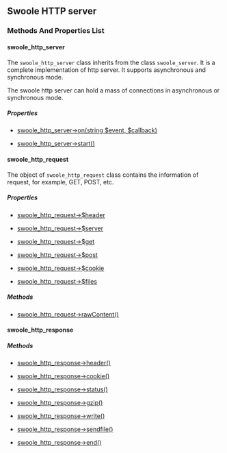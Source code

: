 ## Swoole HTTP server

### Methods And Properties List

#### swoole_http_server

The `swoole_http_server` class inherits from the class `swoole_server`. It is a complete implementation of http server. It supports asynchronous and synchronous mode.

The swoole http server can hold a mass of connections in asynchronous or synchronous mode. 

##### Properties

- [swoole_http_server->on(string $event, $callback)](/modules/swoole-http-server/method/swoole-http-server/on.md)

- [swoole_http_server->start()](/modules/swoole-http-server/method/swoole-http-server/start.md)

#### swoole_http_request

The object of `swoole_http_request` class contains the information of request, for example, GET, POST, etc.

##### Properties

- [swoole_http_request->$header](/modules/swoole-http-server/property/swoole-http-request/header.md)

- [swoole_http_request->$server](/modules/swoole-http-server/property/swoole_http_request/server.md)

- [swoole_http_request->$get](/modules/swoole-http-server/property/swoole_http_request/get.md)

- [swoole_http_request->$post](/modules/swoole-http-server/property/swoole_http_request/post.md)

- [swoole_http_request->$cookie](/modules/swoole-http-server/property/swoole_http_request/cookie.md)

- [swoole_http_request->$files](/modules/swoole-http-server/property/swoole_http_request/files.md)

##### Methods

- [swoole_http_request->rawContent()](/modules/swoole-http-server/method/swoole_http_request/rawcontent.md)

#### swoole_http_response

##### Methods

- [swoole_http_response->header()](/modules/swoole-http-server/method/swoole-http-response/header.md)

- [swoole_http_response->cookie()](/modules/swoole-http-server/method/swoole-http-response/cookie.md)

- [swoole_http_response->status()](/modules/swoole-http-server/method/swoole-http-response/status.md)

- [swoole_http_response->gzip()](/modules/swoole-http-server/method/swoole-http-response/gzip.md)

- [swoole_http_response->write()](/modules/swoole-http-server/method/swoole-http-response/write.md)

- [swoole_http_response->sendfile()](/modules/swoole-http-server/method/swoole-http-response/sendfile.md)

- [swoole_http_response->end()](/modules/swoole-http-server/method/swoole-http-response/end.md)
